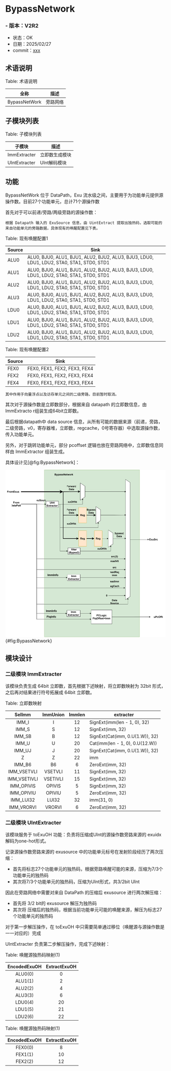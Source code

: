 # BypassNetwork

### - 版本：V2R2

- 状态：OK
- 日期：2025/02/27
- commit：[xxx](https://github.com/OpenXiangShan/XiangShan/tree/xxx)

## 术语说明

Table: 术语说明

| 全称          | 描述     |
| ------------- | -------- |
| BypassNetWork | 旁路网络 |

## 子模块列表

Table: 子模块列表

| 子模块        | 描述           |
| ------------- | -------------- |
| ImmExtracter  | 立即数生成模块 |
| UIntExtracter | UInt解码模块   |

## 功能

BypassNetWork 位于 DataPath，Exu 流水级之间，主要用于为功能单元提供源操作数。目前27个功能单元，总计71个源操作数

首先对于可以前递/旁路/两级旁路的源操作数：

    根据 Datapath 输入的 ExuSource 信息，由 UintExtract 提取出独热码，选取可能的来自功能单元的旁路数据，具体现有的唤醒配置见下表。

Table: 现有唤醒配置1

| Source | Sink                                                                                     |
| ------ | ---------------------------------------------------------------------------------------- |
| ALU0   | ALU0, BJU0, ALU1, BJU1, ALU2, BJU2, ALU3, BJU3, LDU0, LDU1, LDU2, STA0, STA1, STD0, STD1 |
| ALU1   | ALU0, BJU0, ALU1, BJU1, ALU2, BJU2, ALU3, BJU3, LDU0, LDU1, LDU2, STA0, STA1, STD0, STD1 |
| ALU2   | ALU0, BJU0, ALU1, BJU1, ALU2, BJU2, ALU3, BJU3, LDU0, LDU1, LDU2, STA0, STA1, STD0, STD1 |
| ALU3   | ALU0, BJU0, ALU1, BJU1, ALU2, BJU2, ALU3, BJU3, LDU0, LDU1, LDU2, STA0, STA1, STD0, STD1 |
| LDU0   | ALU0, BJU0, ALU1, BJU1, ALU2, BJU2, ALU3, BJU3, LDU0, LDU1, LDU2, STA0, STA1, STD0, STD1 |
| LDU1   | ALU0, BJU0, ALU1, BJU1, ALU2, BJU2, ALU3, BJU3, LDU0, LDU1, LDU2, STA0, STA1, STD0, STD1 |
| LDU2   | ALU0, BJU0, ALU1, BJU1, ALU2, BJU2, ALU3, BJU3, LDU0, LDU1, LDU2, STA0, STA1, STD0, STD1 |

Table: 现有唤醒配置2

| Source | Sink                         |
| ------ | ---------------------------- |
| FEX0   | FEX0, FEX1, FEX2, FEX3, FEX4 |
| FEX2   | FEX0, FEX1, FEX2, FEX3, FEX4 |
| FEX4   | FEX0, FEX1, FEX2, FEX3, FEX4 |

    其中作用于向量浮点以及访存单元之间的二级旁路，目前暂时取消。

其次对于源操作数是立即数部分，根据来自 datapath 的立即数信息，由 ImmExtracto r组装生成64bit立即数。

最后根据datapath中 data source 信息，从所有可能的数据来源（前递，旁路，二级旁路，v0，寄存器堆，立即数，regcache，0号寄存器）中选取源操作数，传入功能单元。

另外，对于跳转功能单元，部分 pcoffset 逻辑也放在旁路网络中，立即数信息同样由 ImmExtractor 组装生成。

具体设计见[@fig:BypassNetwork]：

![BypassNetwork](./figure/BypassNetwork.svg){#fig:BypassNetwork}

## 模块设计

### 二级模块 ImmExtracter

该模块负责生成 64bit 立即数，首先根据下述映射，将立即数映射为 32bit 形式，之后再对结果进行符号拓展成 64bit 立即数。

Table: 立即数映射

|    SelImm    | ImmUnion | Immlen | extracter                       |
| :----------: | :------: | :----: | ------------------------------- |
|    IMM_I    |    I    |   12   | SignExt(imm(len - 1, 0), 32)    |
|    IMM_S    |    S    |   12   | SignExt(imm, 32)                |
|    IMM_SB    |    B    |   12   | SignExt(Cat(imm, 0.U(1.W)), 32) |
|    IMM_U    |    U    |   20   | Cat(imm(len - 1, 0), 0.U(12.W)) |
|    IMM_UJ    |    J    |   20   | SignExt(Cat(imm, 0.U(1.W)), 32) |
|      Z      |    Z    |   22   | imm                             |
|    IMM_B6    |    B6    |   6   | ZeroExt(imm, 32)                |
| IMM_VSETVLI | VSETVLI |   11   | SignExt(imm, 32)                |
| IMM_VSETIVLI | VSETIVLI |   15   | SignExt(imm, 32)                |
|  IMM_OPIVIS  |  OPIVIS  |   5   | SignExt(imm, 32)                |
|  IMM_OPIVIU  |  OPIVIU  |   5   | ZeroExt(imm, 32)                |
|  IMM_LUI32  |  LUI32  |   32   | imm(31, 0)                      |
|  IMM_VRORVI  |  VRORVI  |   6   | ZeroExt(imm, 32)                |

### 二级模块 UIntExtracter

该模块服务于 toExuOH 功能：负责将压缩成UInt的源操作数旁路来源的 exuidx 解码为one-hot形式。

记录源操作数旁路来源的 exusource 中的功能单元标号在发射阶段经历了两次压缩：

* 首先将标志27个功能单元的独热码，根据旁路唤醒可能的来源，压缩为7/3个功能单元的独热码
* 其次将7/3个功能单元的独热码，压缩为UInt形式，共3/2bit UInt

因此在旁路网络中需要对来自 DataPath 的压缩后 exusource 进行两次解压缩：

* 首先将 3/2 bit的 exusource 解压为独热码
* 其次将 压缩后的独热码，根据当前功能单元可能的唤醒来源，解压为标志27个功能单元的独热码

对于第一步解压操作，在 toExuOH 中只需要简单通过移位（唤醒源与源操作数是一一对应的）完成

UIntExtracter 负责第二步解压操作，完成下述映射：

Table: 唤醒源独热码映射(1)

| EncodedExuOH | ExtractExuOH |
| :----------: | :----------: |
|   ALU0(0)   |      0      |
|   ALU1(1)   |      2      |
|   ALU2(2)   |      4      |
|   ALU3(3)   |      6      |
|   LDU0(4)   |      20      |
|   LDU1(5)   |      21      |
|   LDU2(6)   |      22      |

Table: 唤醒源独热码映射(1)

| EncodedExuOH | ExtractExuOH |
| :----------: | :----------: |
|   FEX0(0)   |      8      |
|   FEX1(1)   |      10      |
|   FEX2(2)   |      12      |
